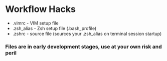 # Workflow Hacks

* .vimrc - VIM setup file
* .zsh_alias - Zsh setup file (.bash_profile) 
* .zshrc - source file (sources your .zsh_alias on terminal session startup)

### Files are in early development stages, use at your own risk and peril
